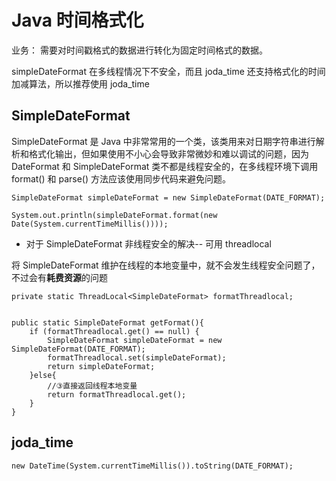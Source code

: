 # Java 时间格式化

业务： 需要对时间戳格式的数据进行转化为固定时间格式的数据。

simpleDateFormat 在多线程情况下不安全，而且 joda_time 还支持格式化的时间加减算法，所以推荐使用 joda_time

## SimpleDateFormat

SimpleDateFormat 是 Java 中非常常用的一个类，该类用来对日期字符串进行解析和格式化输出，但如果使用不小心会导致非常微妙和难以调试的问题，因为 DateFormat 和 SimpleDateFormat 类不都是线程安全的，在多线程环境下调用 format() 和 parse() 方法应该使用同步代码来避免问题。

```
SimpleDateFormat simpleDateFormat = new SimpleDateFormat(DATE_FORMAT);

System.out.println(simpleDateFormat.format(new Date(System.currentTimeMillis())));
```

- 对于 SimpleDateFormat 非线程安全的解决-- 可用 threadlocal

将 SimpleDateFormat 维护在线程的本地变量中，就不会发生线程安全问题了，不过会有**耗费资源**的问题

```
private static ThreadLocal<SimpleDateFormat> formatThreadlocal;


public static SimpleDateFormat getFormat(){
    if (formatThreadlocal.get() == null) {
        SimpleDateFormat simpleDateFormat = new SimpleDateFormat(DATE_FORMAT);
        formatThreadlocal.set(simpleDateFormat);
        return simpleDateFormat;
    }else{
        //③直接返回线程本地变量
        return formatThreadlocal.get();
    }
}

```

## joda_time

```
new DateTime(System.currentTimeMillis()).toString(DATE_FORMAT);
```
